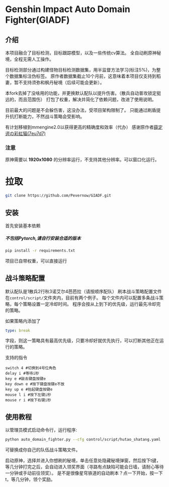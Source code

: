 # Genshin Impact Auto Domain Fighter(GIADF)

## 介绍
本项目融合了目标检测，目标跟踪模型，以及一些传统cv算法。
全自动刷原神秘境，全程无需人工操作。

目标检测部分通过构建怪物目标检测数据集，用半监督方法学习(标注5%)，为整个数据集标注伪标签。
原作者数据集截止10个月前，这意味着本项目仅支持到稻妻，暂不支持须弥和枫丹秘境（后续可能会更新）。

本fork去掉了没啥用的功能，并更换默认配队以提升伤害。（散兵自动普攻锁定挺远的，而且范围伤）
打包了权重，解决并简化了依赖问题，改进了使用说明。

目前最大的问题是不会躲伤害，这没办法，受项目架构限制了。
只能通过刷盾提升抗打断能力，不然战斗策略会受影响。

有计划移植到mmengine2.0以获得更高的精确度和效率（代办）
感谢原作者[薛定谔の彩虹猫(7eu7d7)](https://space.bilibili.com/8205465)

### 注意
原神需要以 **1920x1080** 的分辨率运行，不支持其他分辨率。可以窗口化运行。

# 拉取
```bash
git clone https://github.com/Pevernow/GIADF.git
```
## 安装
首先安装基本依赖
##### 不包括Pytorch,请自行安装合适的版本
```bash
pip install -r requirements.txt
```

项目已自带权重，可以直接运行
## 战斗策略配置
默认配队是1散兵2行秋3诺艾尔4芭芭拉（请按顺序配队）
刷本战斗策略配置文件在```control/script/```文件夹内，目前有两个例子。
每个文件内可以配置多条战斗策略，每个策略设置一定冷却时间。
程序会按从上到下的优先级，运行最先冷却完的策略。

如果策略内添加了
```yaml
type: break
```
字段，则这一策略具有最高优先级，只要冷却好就优先执行，可以打断其他正在运行的策略。

支持的指令
```
switch 4 #切换到4号位角色
delay i #等待i秒
key e #敲击键盘按键e
key down e #按下键盘按键e不放
key up e #抬起键盘按键e
mouse l i #按下左键i秒
mouse r i #按下右键i秒
```

## 使用教程
以管理员模式启动命令行，运行程序:
```bash
python auto_domain_fighter.py --cfg control/script/hutao_shatang.yaml
```
可替换成你自己的队伍战斗策略文件。

启动原神，选择并进入你想刷的秘境，单击任意处隐藏秘境弹窗，然后按下t键，等几分钟打完之后，会自动进入领奖界面（寻路有点缺陷可能会日墙，请耐心等待一分钟或手动前往领奖）。
是不是很像星穹铁道的自动刷本？点一下开始，按一下t，等几分钟，领个奖励。